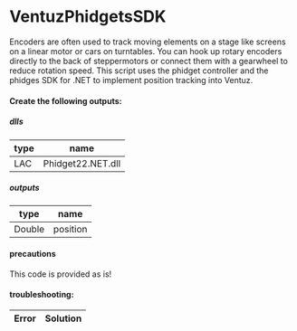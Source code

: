 VentuzPhidgetsSDK
===============

Encoders are often used to track moving elements on a stage like screens on a linear motor or cars on turntables. You can hook up rotary encoders directly to the back of steppermotors or connect them with a gearwheel to reduce rotation speed.
This script uses the phidget controller and the phidges SDK for .NET to implement position tracking into Ventuz.

#### Create the following outputs:



##### dlls
| type          | name          |
| ------------- |-------------|
| LAC  | Phidget22.NET.dll |

##### outputs

| type          | name          |
| ------------- |-------------|
| Double  | position |


#### precautions
This code is provided as is! 


#### troubleshooting:

|Error    | Solution |
|---------|-----|



